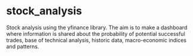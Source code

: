 # stock_analysis
Stock analysis using the yfinance library. The aim is to make a dashboard where information is shared about the probability of potential successful trades, base of technical analysis, historic data, macro-economic indices and patterns.
